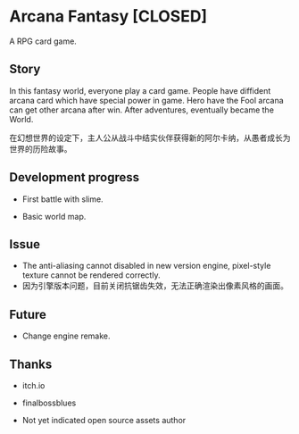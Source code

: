 # Arcana Fantasy [CLOSED]
A RPG card game.

## Story
In this fantasy world, everyone play a card game. People have diffident arcana card which have special power in game. Hero have the Fool arcana can get other arcana after win. After adventures, eventually became the World.

在幻想世界的设定下，主人公从战斗中结实伙伴获得新的阿尔卡纳，从愚者成长为世界的历险故事。
## Development progress

* First battle with slime.

* Basic world map.

## Issue

* The anti-aliasing cannot disabled in new version engine, pixel-style texture cannot be rendered correctly.
* 因为引擎版本问题，目前关闭抗锯齿失效，无法正确渲染出像素风格的画面。

## Future

* Change engine remake.

## Thanks

* itch.io

* finalbossblues

* Not yet indicated open source assets author